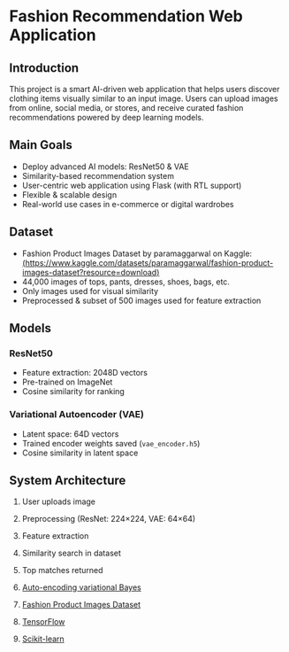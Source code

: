 # Fashion Recommendation Web Application

## Introduction
This project is a smart AI-driven web application that helps users discover clothing items visually similar to an input image. Users can upload images from online, social media, or stores, and receive curated fashion recommendations powered by deep learning models.

## Main Goals
- Deploy advanced AI models: ResNet50 & VAE
- Similarity-based recommendation system
- User-centric web application using Flask (with RTL support)
- Flexible & scalable design
- Real-world use cases in e-commerce or digital wardrobes

## Dataset
- Fashion Product Images Dataset by paramaggarwal on Kaggle: [(https://www.kaggle.com/datasets/paramaggarwal/fashion-product-images-dataset?resource=download)](https://www.kaggle.com/datasets/paramaggarwal/fashion-product-images-dataset?resource=download)
- 44,000 images of tops, pants, dresses, shoes, bags, etc.
- Only images used for visual similarity
- Preprocessed & subset of 500 images used for feature extraction

## Models
### ResNet50
- Feature extraction: 2048D vectors
- Pre-trained on ImageNet
- Cosine similarity for ranking

### Variational Autoencoder (VAE)
- Latent space: 64D vectors
- Trained encoder weights saved (`vae_encoder.h5`)
- Cosine similarity in latent space

## System Architecture
1. User uploads image
2. Preprocessing (ResNet: 224×224, VAE: 64×64)
3. Feature extraction
4. Similarity search in dataset
5. Top matches returned

2. [Auto-encoding variational Bayes](https://arxiv.org/abs/1312.6114)
3. [Fashion Product Images Dataset](https://www.kaggle.com/datasets/paramaggarwal/fashion-product-images-dataset)
4. [TensorFlow](https://www.tensorflow.org/)
5. [Scikit-learn](https://scikit-learn.org/stable/)

